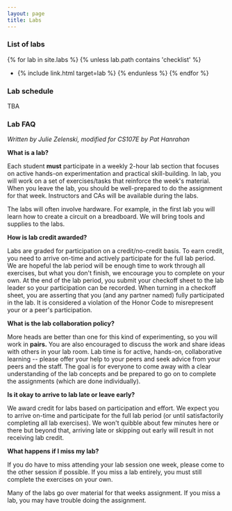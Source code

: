 ```yaml
---
layout: page
title: Labs
---
```


### List of labs

{% for lab in site.labs %}
{% unless lab.path contains 'checklist' %}
- {% include link.html target=lab %}
{% endunless %}
{% endfor %}

### Lab schedule

TBA

### Lab FAQ

*Written by Julie Zelenski, modified for CS107E by Pat Hanrahan*

**What is a lab?**

Each student **must** participate in a weekly 2-hour lab section 
that focuses on active hands-on experimentation and practical skill-building.
In lab, you will work on a set of exercises/tasks that reinforce 
the week's material.
When you leave the lab, you should be well-prepared
to do the assignment for that week.
Instructors and CAs will be available during the labs.

The labs will often involve hardware.
For example, in the first lab you will learn 
how to create a circuit on a breadboard.
We will bring tools and supplies to the labs. 

**How is lab credit awarded?**

Labs are graded for participation on a credit/no-credit basis.
To earn credit,
you need to arrive on-time and actively participate for the full lab period.
We are hopeful the lab period will be enough time to work through all exercises,
but what you don't finish, we encourage you to complete on your own.
At the end of the lab period,
you submit your checkoff sheet to the lab leader 
so your participation can be recorded.
When turning in a checkoff sheet,
you are asserting that you (and any partner named)
fully participated in the lab.
It is considered a violation of the Honor Code 
to misrepresent your or a peer's participation.

**What is the lab collaboration policy?**

More heads are better than one for this kind of experimenting,
so you will work in **pairs.** 
You are also encouraged to discuss the work 
and share ideas with others in your lab room.
Lab time is for active, hands-on, collaborative learning 
-- please offer your help to your peers 
and seek advice from your peers and the staff.
The goal is for everyone to come away 
with a clear understanding of the lab concepts 
and be prepared to go on to complete the assignments 
(which are done individually).

**Is it okay to arrive to lab late or leave early?**

We award credit for labs based on participation and effort.
We expect you to arrive on-time and participate for the full lab period 
(or until satisfactorily completing all lab exercises).
We won't quibble about few minutes here or there but beyond that,
arriving late or skipping out early will result in not receiving lab credit.

**What happens if I miss my lab?**

If you do have to miss attending your lab session one week, 
please come to the other session if possible. If you 
miss a lab entirely,
you must still complete the exercises on your own.

Many of the labs go over material for that weeks assignment. 
If you miss a lab, you may have trouble doing the assignment.

